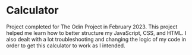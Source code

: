 # Calculator

Project completed for The Odin Project in February 2023. This project helped me learn how to better structure my JavaScript, CSS, and HTML. I also dealt with a lot troubleshooting and changing the logic of my code in order to get this calculator to work as I intended.
